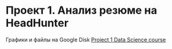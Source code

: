 # Проект 1. Анализ резюме на HeadHunter
Графики и файлы на Google Disk [Project 1 Data Science course](https://drive.google.com/drive/u/0/folders/1JbpmCQAhAck4kQadaMeQfjN240qeRRYV)

